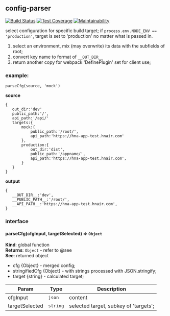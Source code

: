 ## config-parser

[![Build Status](https://travis-ci.org/roneyrao/config-parser.svg?branch=master)](https://travis-ci.org/roneyrao/config-parser)
[![Test Coverage](https://api.codeclimate.com/v1/badges/0d9047bd9fae6577010b/test_coverage)](https://codeclimate.com/github/roneyrao/config-parser/test_coverage)
[![Maintainability](https://api.codeclimate.com/v1/badges/0d9047bd9fae6577010b/maintainability)](https://codeclimate.com/github/roneyrao/config-parser/maintainability)

select configuration for specific build target; if `process.env.NODE_ENV == 'production'`, target is set to 'production' no matter what is passed in.

 1. select an environment, mix (may overwrite) its data with the subfields of root;
 2. convert key name to format of `__OUT_DIR__`
 3. return another copy for webpack 'DefinePlugin' set for client use;
 
### example:

 `parseCfg(source, 'mock')`

 **source**
 ```
{
	out_dir:'dev'
	public_path:'/',
	api_path:'/api/'
	targets:{
		mock:{
			public_path:'/root/',
			api_path:'https://hna-app-test.hnair.com'
		},
		production:{
			out_dir:'dist',
			public_path:'/appname/',
			api_path:'https://hna-app-test.hnair.com',
		}
	}
}
 ```

 **output**
 ```
{
	__OUT_DIR__:'dev',
	__PUBLIC_PATH__:'/root/',
	__API_PATH__:'https://hna-app-test.hnair.com',
}
 ```


### interface

<a name="parseCfg"></a>

#### parseCfg(cfgInput, targetSelected) ⇒ <code>Object</code>
**Kind**: global function  
**Returns**: <code>Object</code> - refer to @see  
**See**: returned object
 * cfg {Object} - merged config;
 * stringifiedCfg {Object} - with strings processed with JSON.stringify;
 * target {string} - calculated target;  

| Param | Type | Description |
| --- | --- | --- |
| cfgInput | <code>json</code> | content |
| targetSelected | <code>string</code> | selected target, subkey of 'targets'; |

